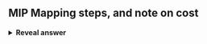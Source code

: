 ## MIP Mapping steps, and note on cost
<details>
<summary><b>Reveal answer</b></summary>
1. Precompute (before rendering) generate subsampled copies of the texture map (over lower and lower resultions)<br>2. At runtime:<br>Select a texel from the appropriately sampled map based on distance<br>- Surface close to camera, use high resolution<br>- If far away, use low resolution<br>- Linear interpolution beteween levels improve quality<br><br><br>not: Cost is constant per pixel
</details>
